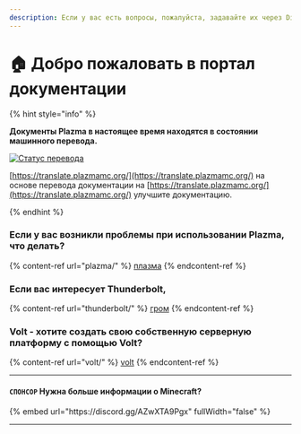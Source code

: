 ```yaml
---
description: Если у вас есть вопросы, пожалуйста, задавайте их через Discord или GitHub Issues.
---
```


# 🏠 Добро пожаловать в портал документации

{% hint style="info" %}

**Документы Plazma в настоящее время находятся в состоянии машинного перевода.**

[![Статус перевода](https://badges.crowdin.net/plazmamc-document-portal/localized.svg)](https://translate.plazmamc.org/)

[https://translate.plazmamc.org/](https://translate.plazmamc.org/) на основе перевода документации на [https://translate.plazmamc.org/](https://translate.plazmamc.org/) улучшите документацию.

{% endhint %}

### Если у вас возникли проблемы при использовании Plazma, что делать?

{% content-ref url="plazma/" %}
[плазма](plazma/)
{% endcontent-ref %}

### Если вас интересует Thunderbolt,

{% content-ref url="thunderbolt/" %}
[гром](thunderbolt/)
{% endcontent-ref %}

### Volt - хотите создать свою собственную серверную платформу с помощью Volt?

{% content-ref url="volt/" %}
[volt](volt/)
{% endcontent-ref %}

***

#### `СПОНСОР` Нужна больше информации о Minecraft? <a href="#etc-1" id="etc-1"></a>

{% embed url="https\://discord.gg/AZwXTA9Pgx" fullWidth="false" %}

***

